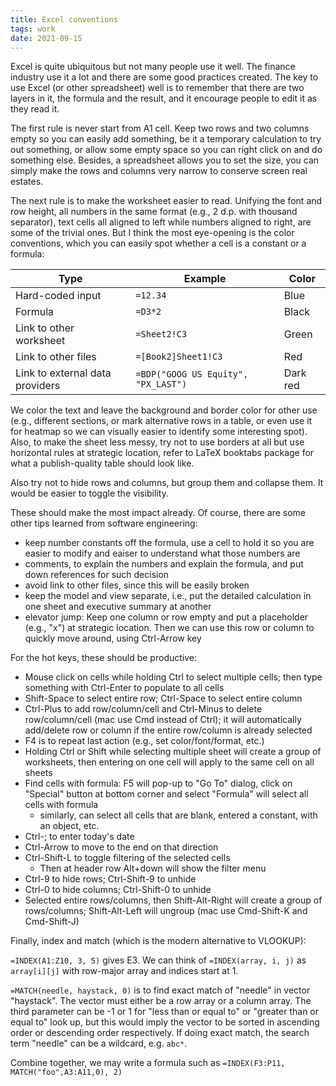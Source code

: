 ```yaml
---
title: Excel conventions
tags: work
date: 2021-09-15
---
```


Excel is quite ubiquitous but not many people use it well. The finance industry
use it a lot and there are some good practices created. The key to use Excel
(or other spreadsheet) well is to remember that there are two layers in it, the
formula and the result, and it encourage people to edit it as they read it.

The first rule is never start from A1 cell. Keep two rows and two columns empty
so you can easily add something, be it a temporary calculation to try out
something, or allow some empty space so you can right click on and do something
else. Besides, a spreadsheet allows you to set the size, you can simply make
the rows and columns very narrow to conserve screen real estates.

The next rule is to make the worksheet easier to read. Unifying the font and
row height, all numbers in the same format (e.g., 2 d.p. with thousand
separator), text cells all aligned to left while numbers aligned to right, are
some of the trivial ones. But I think the most eye-opening is the color
conventions, which you can easily spot whether a cell is a constant or a
formula:

| Type                            | Example                             | Color    |
|---------------------------------|-------------------------------------|----------|
| Hard-coded input                | `=12.34`                            | Blue     |
| Formula                         | `=D3*2`                             | Black    |
| Link to other worksheet         | `=Sheet2!C3`                        | Green    |
| Link to other files             | `=[Book2]Sheet1!C3`                 | Red      |
| Link to external data providers | `=BDP("GOOG US Equity", "PX_LAST")` | Dark red |

We color the text and leave the background and border color for other use
(e.g., different sections, or mark alternative rows in a table, or even use it
for heatmap so we can visually easier to identify some interesting spot). Also,
to make the sheet less messy, try not to use borders at all but use horizontal
rules at strategic location, refer to LaTeX booktabs package for what a
publish-quality table should look like.

Also try not to hide rows and columns, but group them and collapse them. It
would be easier to toggle the visibility.

These should make the most impact already. Of course, there are some other tips
learned from software engineering:

- keep number constants off the formula, use a cell to hold it so you are
  easier to modify and eaiser to understand what those numbers are
- comments, to explain the numbers and explain the formula, and put down
  references for such decision
- avoid link to other files, since this will be easily broken
- keep the model and view separate, i.e., put the detailed calculation in one
  sheet and executive summary at another
- elevator jump: Keep one column or row empty and put a placeholder (e.g., "x")
  at strategic location. Then we can use this row or column to quickly move
  around, using Ctrl-Arrow key

For the hot keys, these should be productive:
- Mouse click on cells while holding Ctrl to select multiple cells; then type something with Ctrl-Enter to populate to all cells
- Shift-Space to select entire row; Ctrl-Space to select entire column
- Ctrl-Plus to add row/column/cell and Ctrl-Minus to delete row/column/cell (mac use Cmd instead of Ctrl); it will automatically add/delete row or column if the entire row/column is already selected
- F4 is to repeat last action (e.g., set color/font/format, etc.)
- Holding Ctrl or Shift while selecting multiple sheet will create a group of worksheets, then entering on one cell will apply to the same cell on all sheets
- Find cells with formula: F5 will pop-up to "Go To" dialog, click on "Special" button at bottom corner and select "Formula" will select all cells with formula
  - similarly, can select all cells that are blank, entered a constant, with an object, etc.
- Ctrl-; to enter today's date
- Ctrl-Arrow to move to the end on that direction
- Ctrl-Shift-L to toggle filtering of the selected cells
	- Then at header row Alt+down will show the filter menu
- Ctrl-9 to hide rows; Ctrl-Shift-9 to unhide
- Ctrl-0 to hide columns; Ctrl-Shift-0 to unhide
- Selected entire rows/columns, then Shift-Alt-Right will create a group of rows/columns; Shift-Alt-Left will ungroup (mac use Cmd-Shift-K and Cmd-Shift-J)

Finally, index and match (which is the modern alternative to VLOOKUP):

`=INDEX(A1:Z10, 3, 5)` gives E3. We can think of `=INDEX(array, i, j)` as
`array[i][j]` with row-major array and indices start at 1.

`=MATCH(needle, haystack, 0)` is to find exact match of "needle" in vector
"haystack". The vector must either be a row array or a column array. The third
parameter can be -1 or 1 for "less than or equal to" or "greater than or equal
to" look up, but this would imply the vector to be sorted in ascending order or
descending order respectively. If doing exact match, the search term "needle"
can be a wildcard, e.g. `abc*`.

Combine together, we may write a formula such as `=INDEX(F3:P11, MATCH("foo",A3:A11,0), 2)`
